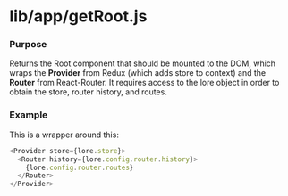 # lib/app/getRoot.js

### Purpose

Returns the Root component that should be mounted to the DOM, which wraps the **Provider** from Redux (which adds store
to context) and the **Router** from React-Router. It requires access to the lore object in order to obtain the store,
router history, and routes.

### Example

This is a wrapper around this:

```js
<Provider store={lore.store}>
  <Router history={lore.config.router.history}>
    {lore.config.router.routes}
  </Router>
</Provider>
```
